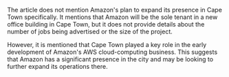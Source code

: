 The article does not mention Amazon's plan to expand its presence in Cape Town specifically. It mentions that Amazon will be the sole tenant in a new office building in Cape Town, but it does not provide details about the number of jobs being advertised or the size of the project.

However, it is mentioned that Cape Town played a key role in the early development of Amazon's AWS cloud-computing business. This suggests that Amazon has a significant presence in the city and may be looking to further expand its operations there.